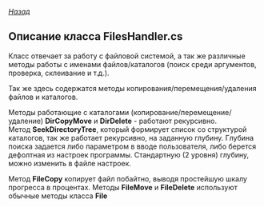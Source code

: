 ﻿*[Назад](./../code.md)*  
 
## Описание класса FilesHandler.cs  
   
Класс отвечает за работу с файловой системой, а так же различные методы работы с именами файлов/каталогов (поиск среди аргументов, проверка, склеивание и т.д.).  
  
Так же здесь содержатся методы копирования/перемещения/удаления файлов и каталогов.

Методы работающие с каталогами (копирование/перемещение/удаление) **DirCopyMove** и **DirDelete** - работают рекурсивно.  
Метод **SeekDirectoryTree**, который формирует список со структурой каталогов, так же работает рекурсивно, на заданную глубину. 
Глубина поиска задается либо параметром в вводе пользователя, либо берется дефолтная из настроек программы. 
Стандартную (2 уровня) глубину, можно изменить в файле настроек.  

Метод **FileCopy** копирует файл побайтно, выводя простейшую шкалу прогресса в процентах.
Методы **FileMove** и **FileDelete** используют обычные методы класса **File**


  
  